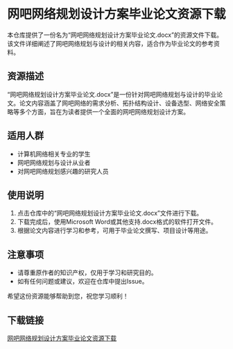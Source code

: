 # 网吧网络规划设计方案毕业论文资源下载

本仓库提供了一份名为“网吧网络规划设计方案毕业论文.docx”的资源文件下载。该文件详细阐述了网吧网络规划与设计的相关内容，适合作为毕业论文的参考资料。

## 资源描述

“网吧网络规划设计方案毕业论文.docx”是一份针对网吧网络规划与设计的毕业论文。论文内容涵盖了网吧网络的需求分析、拓扑结构设计、设备选型、网络安全策略等多个方面，旨在为读者提供一个全面的网吧网络规划设计方案。

## 适用人群

- 计算机网络相关专业的学生
- 网吧网络规划与设计从业者
- 对网吧网络规划感兴趣的研究人员

## 使用说明

1. 点击仓库中的“网吧网络规划设计方案毕业论文.docx”文件进行下载。
2. 下载完成后，使用Microsoft Word或其他支持.docx格式的软件打开文件。
3. 根据论文内容进行学习和参考，可用于毕业论文撰写、项目设计等用途。

## 注意事项

- 请尊重原作者的知识产权，仅用于学习和研究目的。
- 如有任何问题或建议，欢迎在仓库中提出Issue。

希望这份资源能够帮助到您，祝您学习顺利！

## 下载链接

[网吧网络规划设计方案毕业论文资源下载](https://pan.quark.cn/s/296d08b126b8)